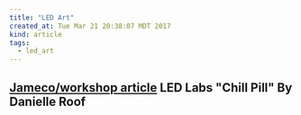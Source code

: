 ```yaml
---
title: "LED Art"
created_at: Tue Mar 21 20:38:07 MDT 2017
kind: article
tags:
  - led_art
---
```


<h2>
  <a href="http://www.jameco.com/Jameco/workshop/rollcall/LED-Art-Artistic-LED-Displays-LED-Labs.html" target="_blank">Jameco/workshop article</a>
  LED Labs "Chill Pill" By Danielle Roof 
</h2>

<!--
html boilerplate
<a href="" target="_blank"></a>
<a name=""></a>
<img src="" width="400px">
<ul>
  <li></li>
</ul>
<pre>
</pre>
<pre><code>
</code></pre>
<math xmlns='http://www.w3.org/1998/Math/MathML' display='block'>
</math>
-->
